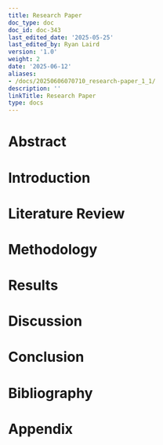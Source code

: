 ```yaml
---
title: Research Paper
doc_type: doc
doc_id: doc-343
last_edited_date: '2025-05-25'
last_edited_by: Ryan Laird
version: '1.0'
weight: 2
date: '2025-06-12'
aliases:
- /docs/20250606070710_research-paper_1_1/
description: ''
linkTitle: Research Paper
type: docs
---
```


<!-- Unsupported block type: callout -->

<!-- Unsupported block type: table_of_contents -->

# Abstract

# Introduction

# Literature Review

# Methodology

# Results

# Discussion

# Conclusion

# Bibliography

# Appendix

